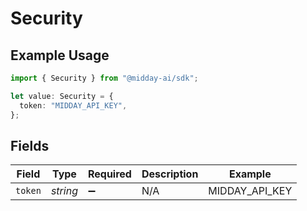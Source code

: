 # Security

## Example Usage

```typescript
import { Security } from "@midday-ai/sdk";

let value: Security = {
  token: "MIDDAY_API_KEY",
};
```

## Fields

| Field              | Type               | Required           | Description        | Example            |
| ------------------ | ------------------ | ------------------ | ------------------ | ------------------ |
| `token`            | *string*           | :heavy_minus_sign: | N/A                | MIDDAY_API_KEY     |
